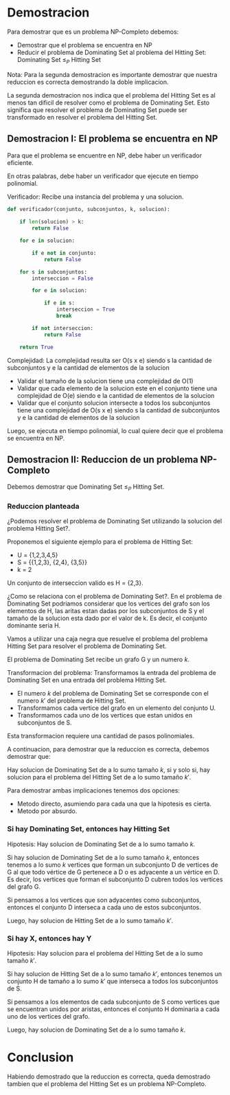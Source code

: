 # Demostracion

Para demostrar que es un problema NP-Completo debemos:
- Demostrar que el problema se encuentra en NP
- Reducir el problema de Dominating Set al problema del Hitting Set: Dominating Set $\leq_P$ Hitting Set

Nota: Para la segunda demostracion es importante demostrar que nuestra reduccion es correcta demostrando la doble implicacion.

La segunda demostracion nos indica que el problema del Hitting Set es al menos tan dificil de resolver como el problema de Dominating Set. Esto significa que resolver el problema de Dominating Set puede ser transformado en resolver el problema del Hitting Set.

## Demostracion I: El problema se encuentra en NP

Para que el problema se encuentre en NP, debe haber un verificador eficiente.

En otras palabras, debe haber un verificador que ejecute en tiempo polinomial.

Verificador: Recibe una instancia del problema y una solucion.

```py
def verificador(conjunto, subconjuntos, k, solucion):
    
    if len(solucion) > k:
        return False

    for e in solucion:

        if e not in conjunto:
            return False

    for s in subconjuntos:
        interseccion = False

        for e in solucion:

            if e in s:
                interseccion = True
                break

        if not interseccion:
            return False

    return True
```

Complejidad: La complejidad resulta ser O(s x e) siendo s la cantidad de subconjuntos y e la cantidad de elementos de la solucion
- Validar el tamaño de la solucion tiene una complejidad de O(1)
- Validar que cada elemento de la solucion este en el conjunto tiene una complejidad de O(e) siendo e la cantidad de elementos de la solucion
- Validar que el conjunto solucion intersecte a todos los subconjuntos tiene una complejidad de O(s x e) siendo s la cantidad de subconjuntos y e la cantidad de elementos de la solucion

Luego, se ejecuta en tiempo polinomial, lo cual quiere decir que el problema se encuentra en NP.

## Demostracion II: Reduccion de un problema NP-Completo

Debemos demostrar que Dominating Set $\leq_P$ Hitting Set.

### Reduccion planteada

¿Podemos resolver el problema de Dominating Set utilizando la solucion del problema Hitting Set?.

Proponemos el siguiente ejemplo para el problema de Hitting Set:
- U = {1,2,3,4,5}
- S = {{1,2,3}, {2,4}, {3,5}}
- k = 2

Un conjunto de interseccion valido es H = {2,3}.

¿Como se relaciona con el problema de Dominating Set?. En el problema de Dominating Set podriamos considerar que los vertices del grafo son los elementos de H, las aritas estan dadas por los subconjuntos de S y el tamaño de la solucion esta dado por el valor de k. Es decir, el conjunto dominante seria H.

Vamos a utilizar una caja negra que resuelve el problema del problema Hitting Set para resolver el problema de Dominating Set.

El problema de Dominating Set recibe un grafo G y un numero $k$.

Transformacion del problema: Transformamos la entrada del problema de Dominating Set en una entrada del problema Hitting Set.
- El numero $k$ del problema de Dominating Set se corresponde con el numero $k'$ del problema de Hitting Set.
- Transformamos cada vertice del grafo en un elemento del conjunto U.
- Transformamos cada uno de los vertices que estan unidos en subconjuntos de S.

Esta transformacion requiere una cantidad de pasos polinomiales.

A continuacion, para demostrar que la reduccion es correcta, debemos demostrar que:

Hay solucion de Dominating Set de a lo sumo tamaño $k$, si y solo si, hay solucion para el problema del Hitting Set de a lo sumo tamaño $k'$.

Para demostrar ambas implicaciones tenemos dos opciones:
- Metodo directo, asumiendo para cada una que la hipotesis es cierta.
- Metodo por absurdo.

### Si hay Dominating Set, entonces hay Hitting Set

Hipotesis: Hay solucion de Dominating Set de a lo sumo tamaño $k$.

Si hay solucion de Dominating Set de a lo sumo tamaño $k$, entonces tenemos a lo sumo $k$ vertices que forman un subconjunto D de vertices de G al que todo vértice de G pertenece a D o es adyacente a un vértice en D. Es decir, los vertices que forman el subconjunto D cubren todos los vertices del grafo G.

Si pensamos a los vertices que son adyacentes como subconjuntos, entonces el conjunto D interseca a cada uno de estos subconjuntos.

Luego, hay solucion de Hitting Set de a lo sumo tamaño $k'$.

### Si hay X, entonces hay Y

Hipotesis: Hay solucion para el problema del Hitting Set de a lo sumo tamaño $k'$.

Si hay solucion de Hitting Set de a lo sumo tamaño $k'$, entonces tenemos un conjunto H de tamaño a lo sumo $k'$ que interseca a todos los subconjuntos de S.

Si pensamos a los elementos de cada subconjunto de S como vertices que se encuentran unidos por aristas, entonces el conjunto H dominaria a cada uno de los vertices del grafo.

Luego, hay solucion de Dominating Set de a lo sumo tamaño $k$.

# Conclusion

Habiendo demostrado que la reduccion es correcta, queda demostrado tambien que el problema del Hitting Set es un problema NP-Completo.